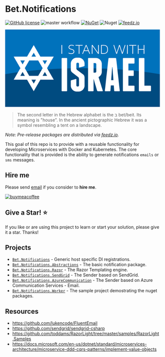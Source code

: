 # Bet.Notifications

[![GitHub license](https://img.shields.io/badge/license-MIT-blue.svg?style=flat-square)](https://raw.githubusercontent.com/kdcllc/Bet.Notifications.Abstractions/master/LICENSE)
![master workflow](https://github.com/kdcllc/Bet.Notifications/actions/workflows/master.yml/badge.svg)
[![NuGet](https://img.shields.io/nuget/v/Bet.Notifications.Abstractions.svg)](https://www.nuget.org/packages?q=Bet.Notifications.Abstractions)
![Nuget](https://img.shields.io/nuget/dt/Bet.Notifications.Abstractions)
[![feedz.io](https://img.shields.io/badge/endpoint.svg?url=https://f.feedz.io/kdcllc/bet-notifications/shield/Bet.Notifications.Abstractions/latest)](https://f.feedz.io/kdcllc/bet-notifications/packages/Bet.Notifications.Abstractions/latest/download)

![Stand With Israel](./img/IStandWithIsrael.png)

> The second letter in the Hebrew alphabet is the ב bet/beit. Its meaning is "house". In the ancient pictographic Hebrew it was a symbol resembling a tent on a landscape.

_Note: Pre-release packages are distributed via [feedz.io](https://f.feedz.io/kdcllc/bet-notifications/nuget/index.json)._

This goal of this repo is to provide with a reusable functionality for developing Microservices with Docker and Kubernetes.
The core functionality that is provided is the ability to generate notifications `emails` or `sms` messages.

## Hire me

Please send [email](mailto:kingdavidconsulting@gmail.com) if you consider to **hire me**.

[![buymeacoffee](https://www.buymeacoffee.com/assets/img/custom_images/orange_img.png)](https://www.buymeacoffee.com/vyve0og)

## Give a Star! :star:

If you like or are using this project to learn or start your solution, please give it a star. Thanks!

## Projects

- [`Bet.Notifications`](./src/Bet.Notifications) - Generic host specific DI registrations.
- [`Bet.Notifications.Abstractions`](./src/Bet.Notifications.Abstractions) - The basic notification package.
- [`Bet.Notifications.Razor`](./src/Bet.Notifications.Razor) - The Razor Templating engine.
- [`Bet.Notifications.SendGrid`](./src/Bet.Notifications.SendGrid) - The Sender based on SendGrid.
- [`Bet.Notifications.AzureCommunication`](./src/Bet.Notifications.AzureCommunication) - The Sender based on Azure Communication Services - Email.
- [`Bet.Notifications.Worker`](./src/Bet.Notifications.Worker) - The sample project demostrating the nuget packages.

## Resources

- https://github.com/lukencode/FluentEmail
- https://github.com/sendgrid/sendgrid-csharp
- https://github.com/toddams/RazorLight/tree/master/samples/RazorLight.Samples
- https://docs.microsoft.com/en-us/dotnet/standard/microservices-architecture/microservice-ddd-cqrs-patterns/implement-value-objects
